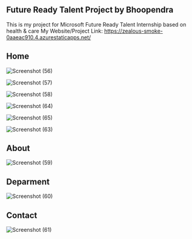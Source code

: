 ## Future Ready Talent Project by Bhoopendra
This is my project for Microsoft Future Ready Talent Internship based on health &amp; care
My Website/Project Link: https://zealous-smoke-0aaeac910.4.azurestaticapps.net/

## Home
![Screenshot (56)](https://github.com/trozen04/HealthCare/assets/118597828/4b7ec4a4-83c5-4061-9a52-31633f30f8ac)

![Screenshot (57)](https://github.com/trozen04/HealthCare/assets/118597828/e63e946a-d983-4cee-b012-fae4d4277768)

![Screenshot (58)](https://github.com/trozen04/HealthCare/assets/118597828/356a935f-a517-4624-9384-8ce5595cb1bc)

![Screenshot (64)](https://github.com/trozen04/HealthCare/assets/118597828/52643ee0-76b9-46b8-bb9b-5f4853e7baa2)

![Screenshot (65)](https://github.com/trozen04/HealthCare/assets/118597828/667f7c9f-5bde-40ed-bd47-27b0abfe0a80)

![Screenshot (63)](https://github.com/trozen04/HealthCare/assets/118597828/7b12c954-8242-4167-97cc-8b7e141cc063)

## About

![Screenshot (59)](https://github.com/trozen04/HealthCare/assets/118597828/284e315f-6aee-4183-8d8b-e90f00c69f7d)

## Deparment

![Screenshot (60)](https://github.com/trozen04/HealthCare/assets/118597828/963bf21d-c83f-47dd-baf5-dc78c2b8a99b)

## Contact 

![Screenshot (61)](https://github.com/trozen04/HealthCare/assets/118597828/38dd0fb7-70ae-47f3-a86a-fcb15d6fbb18)
